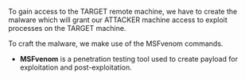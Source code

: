 To gain access to the TARGET remote machine, we have to create the malware which will grant our ATTACKER machine access to exploit processes on the TARGET machine.


To craft the malware, we make use of the MSFvenom commands.

- **MSFvenom** is a penetration testing tool used to create payload for exploitation and post-exploitation.
```
